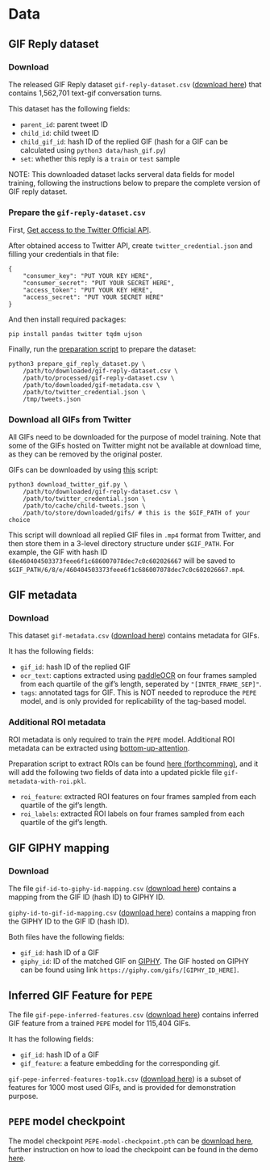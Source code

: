 # Data

## GIF Reply dataset
### Download
The released GIF Reply dataset `gif-reply-dataset.csv` ([download here](https://drive.google.com/file/d/1GClR5KLOsYAgYSS3iKP1k6-qcynR7d7g/view?usp=sharing)) that contains 1,562,701 text-gif conversation turns.

This dataset has the following fields:
- `parent_id`: parent tweet ID
- `child_id`: child tweet ID
- `child_gif_id`: hash ID of the replied GIF (hash for a GIF can be calculated using `python3 data/hash_gif.py`)
- `set`: whether this reply is a `train` or `test` sample

NOTE: This downloaded dataset lacks serveral data fields for model training, following the instructions below to prepare the complete version of GIF reply dataset.

### Prepare the `gif-reply-dataset.csv`
First, [Get access to the Twitter Official API](https://developer.twitter.com/en/docs/twitter-api/getting-started/getting-access-to-the-twitter-api).

After obtained access to Twitter API, create `twitter_credential.json` and filling your credentials in that file:
```
{
	"consumer_key": "PUT YOUR KEY HERE",
	"consumer_secret": "PUT YOUR SECRET HERE",
	"access_token": "PUT YOUR KEY HERE",
	"access_secret": "PUT YOUR SECRET HERE"
}
```

And then install required packages:
```
pip install pandas twitter tqdm ujson
```

Finally, run the [preparation script](prepare_gif_reply_dataset.py) to prepare the dataset:
```
python3 prepare_gif_reply_dataset.py \
    /path/to/downloaded/gif-reply-dataset.csv \
    /path/to/processed/gif-reply-dataset.csv \
    /path/to/downloaded/gif-metadata.csv \
    /path/to/twitter_credential.json \
    /tmp/tweets.json
```

### Download all GIFs from Twitter
All GIFs need to be downloaded for the purpose of model training. Note that some of the GIFs hosted on Twitter might not be available at download time, as they can be removed by the original poster.

GIFs can be downloaded by using [this](download_twitter_gif.py) script:
```
python3 download_twitter_gif.py \
    /path/to/downloaded/gif-reply-dataset.csv \
    /path/to/twitter_credential.json \
    /path/to/cache/child-tweets.json \
    /path/to/store/downloaded/gifs/ # this is the $GIF_PATH of your choice
```

This script will download all replied GIF files in `.mp4` format from Twitter, and then store them in a 3-level directory structure under `$GIF_PATH`.
For example, the GIF with hash ID `68e460404503373feee6f1c686007078dec7c0c602026667` will be saved to `$GIF_PATH/6/8/e/460404503373feee6f1c686007078dec7c0c602026667.mp4`.

## GIF metadata
### Download
This dataset `gif-metadata.csv` ([download here](https://drive.google.com/file/d/1GClR5KLOsYAgYSS3iKP1k6-qcynR7d7g/view?usp=sharing)) contains metadata for GIFs.

It has the following fields:
- `gif_id`: hash ID of the replied GIF
- `ocr_text`: captions extracted using [paddleOCR](https://github.com/PaddlePaddle/PaddleOCR) on four frames sampled from each quartile of the gif’s length, seperated by `"[INTER_FRAME_SEP]"`.
- `tags`: annotated tags for GIF. This is NOT needed to reproduce the `PEPE` model, and is only provided for replicability of the tag-based model.

### Additional ROI metadata
ROI metadata is only required to train the `PEPE` model.
Additional ROI metadata can be extracted using [bottom-up-attention](https://github.com/airsplay/py-bottom-up-attention).

Preparation script to extract ROIs can be found [here (forthcomming)](TODO), and it will add the following two fields of data into a updated pickle file `gif-metadata-with-roi.pkl`.
- `roi_feature`: extracted ROI features on four frames sampled from each quartile of the gif’s length.
- `roi_labels`: extracted ROI labels on four frames sampled from each quartile of the gif’s length.


## GIF GIPHY mapping
### Download

The file `gif-id-to-giphy-id-mapping.csv` ([download here](https://drive.google.com/file/d/1wadTg8qJGZWD6YR37xzuyXTJVSEtHx5X/view?usp=sharing)) contains a mapping from the GIF ID (hash ID) to GIPHY ID.

`giphy-id-to-gif-id-mapping.csv` ([download here](https://drive.google.com/file/d/1wadTg8qJGZWD6YR37xzuyXTJVSEtHx5X/view?usp=sharing)) contains a mapping fron the GIPHY ID to the GIF ID (hash ID).


Both files have the following fields:
- `gif_id`: hash ID of a GIF
- `giphy_id`: ID of the matched GIF on [GIPHY](https://giphy.com/). The GIF hosted on GIPHY can be found using link `https://giphy.com/gifs/[GIPHY_ID_HERE]`.


## Inferred GIF Feature for `PEPE`

The file `gif-pepe-inferred-features.csv` ([download here](https://drive.google.com/file/d/1GClR5KLOsYAgYSS3iKP1k6-qcynR7d7g/view?usp=sharing)) contains inferred GIF feature from a trained `PEPE` model for 115,404 GIFs.

It has the following fields:
- `gif_id`: hash ID of a GIF
- `gif_feature`: a feature embedding for the corresponding gif.

`gif-pepe-inferred-features-top1k.csv` ([download here](https://drive.google.com/file/d/1GClR5KLOsYAgYSS3iKP1k6-qcynR7d7g/view?usp=sharing)) is a subset of features for 1000 most used GIFs, and is provided for demonstration purpose.

## `PEPE` model checkpoint

The model checkpoint `PEPE-model-checkpoint.pth` can be [download here](https://drive.google.com/file/d/1fOSxCwMPGVa7LooeRemteqv45Knkcxi_/view), further instruction on how to load the checkpoint can be found in the demo [here](https://colab.research.google.com/drive/1pCWj6y9R_cz3tI5lsxHQtdfrTfh8pE7H).
